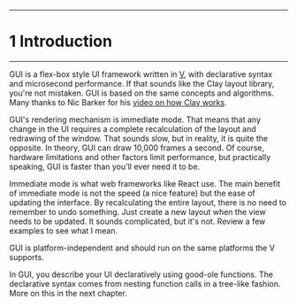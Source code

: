 -----------------
# 1 Introduction
-----------------

GUI is a flex-box style UI framework written in [V](https://vlang.io),
with declarative syntax and microsecond performance. If that sounds like
the Clay layout library, you\'re not mistaken. GUI is based on the same
concepts and algorithms. Many thanks to Nic Barker for his [video on how
Clay
works](https://www.youtube.com/watch?v=by9lQvpvMIc&t=2371s&pp=ygUNY2xheSBsYXlvdXQgYw%3D%3D).

GUI\'s rendering mechanism is immediate mode. That means that any change
in the UI requires a complete recalculation of the layout and redrawing
of the window. That sounds slow, but in reality, it is quite the
opposite. In theory, GUI can draw 10,000 frames a second. Of course,
hardware limitations and other factors limit performance, but
practically speaking, GUI is faster than you\'ll ever need it to be.

Immediate mode is what web frameworks like React use. The main benefit
of immediate mode is not the speed (a nice feature) but the ease of
updating the interface. By recalculating the entire layout, there is no
need to remember to undo something. Just create a new layout when the
view needs to be updated. It sounds complicated, but it\'s not. Review a
few examples to see what I mean.

GUI is platform-independent and should run on the same platforms the V
supports.

In GUI, you describe your UI declaratively using good-ole functions. The
declarative syntax comes from nesting function calls in a tree-like
fashion. More on this in the next chapter.
